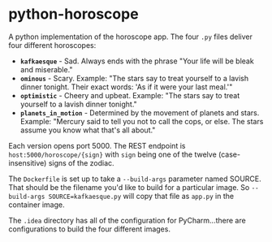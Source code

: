 # python-horoscope

A python implementation of the horoscope app. The four `.py` files deliver 
four different horoscopes: 

* **`kafkaesque`** - Sad. Always ends with the phrase "Your life will be bleak and miserable." 
* **`ominous`** - Scary. Example: "The stars say to treat yourself to a lavish dinner tonight. Their exact words: 'As if it were your last meal.'"
* **`optimistic`** - Cheery and upbeat. Example: "The stars say to treat yourself to a lavish dinner tonight." 
* **`planets_in_motion`** - Determined by the movement of planets and stars. Example: "Mercury said to tell you not to call the cops, or else. The stars assume you know what that's all about." 

Each version opens port 5000. The REST endpoint is `host:5000/horoscope/{sign}` with `sign` being one of the twelve (case-insensitive) signs of the zodiac. 

The `Dockerfile` is set up to take a `--build-args` parameter named SOURCE. That should be the filename
you'd like to build for a particular image. So `--build-args SOURCE=kafkaesque.py` will copy that file 
as `app.py` in the container image. 

The `.idea` directory has all of the configuration for PyCharm...there are configurations 
to build the four different images. 
